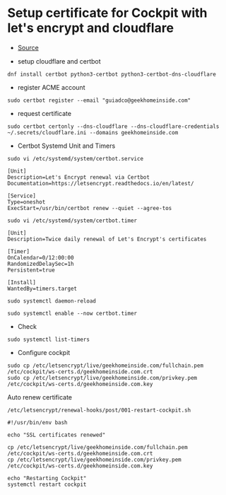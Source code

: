 # Setup certificate for Cockpit with let's encrypt and cloudflare

- [Source](https://ryan.lovelett.me/posts/letsencrypt-cockpit/)

- setup cloudflare and certbot

```
dnf install certbot python3-certbot python3-certbot-dns-cloudflare
```

- register ACME account

```
sudo certbot register --email "guiadco@geekhomeinside.com"
```

- request certificate

```
sudo certbot certonly --dns-cloudflare --dns-cloudflare-credentials ~/.secrets/cloudflare.ini --domains geekhomeinside.com
```

- Certbot Systemd Unit and Timers

```
sudo vi /etc/systemd/system/certbot.service
```

```
[Unit]
Description=Let's Encrypt renewal via Certbot
Documentation=https://letsencrypt.readthedocs.io/en/latest/

[Service]
Type=oneshot
ExecStart=/usr/bin/certbot renew --quiet --agree-tos
```

```
sudo vi /etc/systemd/system/certbot.timer
```

```
[Unit]
Description=Twice daily renewal of Let's Encrypt's certificates

[Timer]
OnCalendar=0/12:00:00
RandomizedDelaySec=1h
Persistent=true

[Install]
WantedBy=timers.target
```

```
sudo systemctl daemon-reload
```

```
sudo systemctl enable --now certbot.timer
```

- Check

```
sudo systemctl list-timers
```

- Configure cockpit

```
sudo cp /etc/letsencrypt/live/geekhomeinside.com/fullchain.pem /etc/cockpit/ws-certs.d/geekhomeinside.com.crt
sudo cp /etc/letsencrypt/live/geekhomeinside.com/privkey.pem /etc/cockpit/ws-certs.d/geekhomeinside.com.key
```

Auto renew certificate

```
/etc/letsencrypt/renewal-hooks/post/001-restart-cockpit.sh
```


```
#!/usr/bin/env bash

echo "SSL certificates renewed"

cp /etc/letsencrypt/live/geekhomeinside.com/fullchain.pem /etc/cockpit/ws-certs.d/geekhomeinside.com.crt
cp /etc/letsencrypt/live/geekhomeinside.com/privkey.pem /etc/cockpit/ws-certs.d/geekhomeinside.com.key

echo "Restarting Cockpit"
systemctl restart cockpit
```
